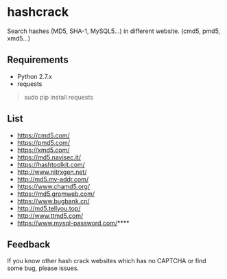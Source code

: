 # hashcrack
Search hashes (MD5, SHA-1, MySQL5...) in different website. (cmd5, pmd5, xmd5...)
## Requirements
* Python 2.7.x
* requests

>sudo pip install requests

## List
* https://cmd5.com/
* https://pmd5.com/
* https://xmd5.com/
* https://md5.navisec.it/
* https://hashtoolkit.com/
* http://www.nitrxgen.net/
* http://md5.my-addr.com/
* https://www.chamd5.org/
* https://md5.gromweb.com/
* https://www.bugbank.cn/
* http://md5.tellyou.top/
* http://www.ttmd5.com/
* https://www.mysql-password.com/****

## Feedback
If you know other hash crack websites which has no CAPTCHA or find some bug, please issues.
